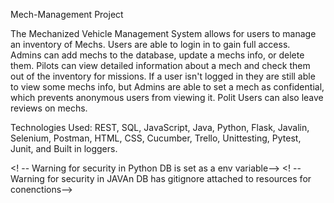 Mech-Management Project 

The Mechanized Vehicle Management System allows for users to manage an inventory of Mechs.
Users are able to login in to gain full access.  
Admins can add mechs to the database, update a mechs info, or delete them.
Pilots can view detailed information about a mech and check them out of the inventory for missions.
If a user isn't logged in they are still able to view some mechs info, but Admins are able to set a mech as confidential,
    which prevents anonymous users from viewing it.
Polit Users can also leave reviews on mechs.

Technologies Used:
REST, SQL, JavaScript, Java, Python, Flask, Javalin, Selenium, Postman, HTML, CSS, Cucumber, Trello, Unittesting, Pytest, Junit, and Built in loggers. 


<!-- Before running Set up your Database-->
<! -- Warning for security in Python DB is set as a env variable-->
<! -- Warning for security in JAVAn DB has gitignore attached to resources for conenctions-->


<!-- To run the App in Python (recommended IDE PyCharm)Install:
  1. pip install psycopg2
  2. pip install flask
  3. pip install flask_cors
  4. pip install unittest
  5. pip install behave
  6. pip install selenium
 -->

<!-- To run the App in Java Install:
  1. Install Java IDE (recommended IDE Intellij)
  2. Run as a Maven Project
  Next install the following dependencies(may vary based on OS and Browser Utilized):
      <dependencies>

        <dependency>
            <groupId>io.javalin</groupId>
            <artifactId>javalin</artifactId>
            <version>4.6.0</version>
        </dependency>

        <dependency>
            <groupId>org.slf4j</groupId>
            <artifactId>slf4j-simple</artifactId>
            <version>1.7.36</version>
        </dependency>

        <dependency>
            <groupId>com.google.code.gson</groupId>
            <artifactId>gson</artifactId>
            <version>2.9.0</version>
        </dependency>

        <dependency>
            <groupId>org.postgresql</groupId>
            <artifactId>postgresql</artifactId>
            <version>42.3.6</version>
        </dependency>

        <dependency>
            <groupId>org.mockito</groupId>
            <artifactId>mockito-core</artifactId>
            <version>4.5.1</version>
            <scope>test</scope>
        </dependency>

        <dependency>
            <groupId>org.junit.jupiter</groupId>
            <artifactId>junit-jupiter-engine</artifactId>
            <version>5.8.2</version>
            <scope>test</scope>
        </dependency>

        <dependency>
            <groupId>org.seleniumhq.selenium</groupId>
            <artifactId>selenium-java</artifactId>
            <version>4.1.4</version>
        </dependency>

        <dependency>
            <groupId>org.seleniumhq.selenium</groupId>
            <artifactId>selenium-chrome-driver</artifactId>
            <version>4.1.4</version>
        </dependency>

        <dependency>
            <groupId>info.cukes</groupId>
            <artifactId>cucumber-java</artifactId>
            <version>1.2.6</version>
        </dependency>

        <dependency>
            <groupId>info.cukes</groupId>
            <artifactId>cucumber-testng</artifactId>
            <version>1.2.6</version>
        </dependency>

        <dependency>
            <groupId>info.cukes</groupId>
            <artifactId>cucumber-junit</artifactId>
            <version>1.2.6</version>
            <scope>test</scope>
        </dependency>

    </dependencies>